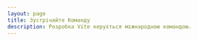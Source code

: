 ```yaml
---
layout: page
title: Зустрічайте Команду
description: Розробка Vite керується міжнародною командою.
---
```


<script setup>
import {
  VPTeamPage,
  VPTeamPageTitle,
  VPTeamPageSection,
  VPTeamMembers
} from 'vitepress/theme'
import { core, emeriti } from './_data/team'
</script>

<VPTeamPage>
  <VPTeamPageTitle>
    <template #title>Зустрічайте Команду</template>
    <template #lead>
      Розробка Vite керується міжнародною командою, деякі з яких вирішили бути представленими нижче.
    </template>
  </VPTeamPageTitle>
  <VPTeamMembers :members="core" />
  <VPTeamPageSection>
    <template #title>Команда Емеритів</template>
    <template #lead>
      Тут ми вшановуємо деяких колишніх членів команди, які зробили цінний внесок у минулому.
    </template>
    <template #members>
      <VPTeamMembers size="small" :members="emeriti" />
    </template>
  </VPTeamPageSection>
</VPTeamPage>


